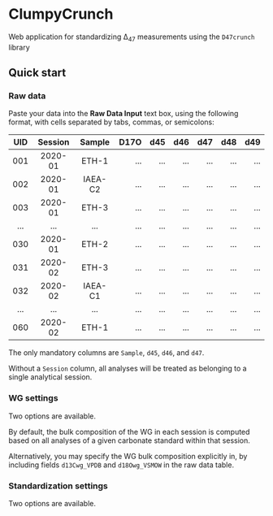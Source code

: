 # ClumpyCrunch

Web application for standardizing Δ<sub>47</sub> measurements using the `D47crunch` library

## Quick start

### Raw data

Paste your data into the __Raw Data Input__ text box, using the following format, with cells separated by tabs, commas, or semicolons:

|UID|Session| Sample |D17O|d45|d46|d47|d48|d49|
|:-:|:-----:|:------:|---:|--:|--:|--:|--:|--:|
|001|2020-01|ETH-1   |... |...|...|...|...|...|
|002|2020-01|IAEA-C2 |... |...|...|...|...|...|
|003|2020-01|ETH-3   |... |...|...|...|...|...|
|...|...    |...     |... |...|...|...|...|...|
|030|2020-01|ETH-2   |... |...|...|...|...|...|
|031|2020-02|ETH-3   |... |...|...|...|...|...|
|032|2020-02|IAEA-C1 |... |...|...|...|...|...|
|...|...    |...     |... |...|...|...|...|...|
|060|2020-02|ETH-1   |... |...|...|...|...|...|

The only mandatory columns are `Sample`, `d45`, `d46`, and `d47`.

Without a `Session` column, all analyses will be treated as belonging to a single analytical session.

### WG settings

Two options are available.

By default, the bulk composition of the WG in each session is computed based on all analyses of a given carbonate standard within that session.

Alternatively, you may specify the WG bulk composition explicitly in, by including fields `d13Cwg_VPDB` and `d18Owg_VSMOW` in the raw data table.

### Standardization settings

Two options are available.

